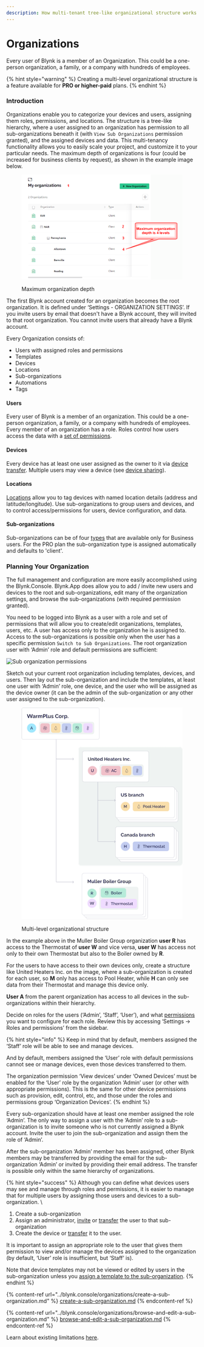 ```yaml
---
description: How multi-tenant tree-like organizational structure works
---
```


# Organizations

Every user of Blynk is a member of an Organization. This could be a one-person organization, a family, or a company with hundreds of employees.

{% hint style="warning" %}
Creating a multi-level organizational structure is a feature available for **PRO or higher-paid** plans.
{% endhint %}

### Introduction

Organizations enable you to categorize your devices and users, assigning them roles, permissions, and locations. The structure is a tree-like hierarchy, where a user assigned to an organization has permission to all sub-organizations beneath it (with `View Sub Organizations` permission granted), and the assigned devices and data. This multi-tenancy functionality allows you to easily scale your project, and customize it to your particular needs. The maximum depth of organizations is four (could be increased for business clients by request), as shown in the example image below.

<figure><img src="../.gitbook/assets/organizations-levels.png" alt=""><figcaption><p>Maximum organization depth</p></figcaption></figure>

The first Blynk account created for an organization becomes the root organization. It is defined under ‘Settings - ORGANIZATION SETTINGS’.  If you invite users by email that doesn't have a Blynk account, they will invited to that root organization. You cannot invite users that already have a Blynk account.

Every Organization consists of:

* Users with assigned roles and permissions
* Templates
* Devices
* Locations
* Sub-organizations
* Automations
* Tags

#### Users

Every user of Blynk is a member of an organization. This could be a one-person organization, a family, or a company with hundreds of employees. Every member of an organization has a role. Roles control how users access the data with a [set of permissions](../blynk.console/settings/access.md).

#### Devices

Every device has at least one user assigned as the owner to it via [device transfer](../blynk.console/organizations/browse-and-edit-a-sub-organization.md#how-to-move-a-device-to-a-sub-organization).  Multiple users may view a device (see [device sharing](../blynk.console/devices/device-sharing.md)).

#### Locations

[Locations](../blynk.console/locations/) allow you to tag devices with named location details (address and latitude/longitude).  Use sub-organizations to group users and devices, and to control access/permissions for users,  device configuration, and data.

#### Sub-organizations

Sub-organizations can be of four [types](../blynk.console/settings/organization-settings/general.md) that are available only for Business users. For the PRO plan the sub-organization type is assigned automatically and defaults to 'client'.

### Planning Your Organization

The full management and configuration are more easily accomplished using the Blynk.Console.  Blynk.App does allow you to add / invite new users and devices to the root and sub-organizations, edit many of the organization settings, and browse the sub-organizations (with required permission granted).

You need to be logged into Blynk as a user with a role and set of permissions that will allow you to create/edit organizations, templates, users, etc. A user has access only to the organization he is assigned to. Access to the sub-organizations is possible only when the user has a specific permission `Switch to Sub Organizations`. The root organization user with ‘Admin’ role and default permissions are sufficient:

![Sub organization permissions](../.gitbook/assets/screenshot-blynk-qa.com-2023.01.04-19\_52\_35.png)

Sketch out your current root organization including templates, devices, and users. Then lay out the sub-organization and include the templates, at least one user with ‘Admin’ role, one device, and the user who will be assigned as the device owner (it can be the admin of the sub-organization or any other user assigned to the sub-organization).

<figure><img src="../.gitbook/assets/organizations-diagram (1).png" alt=""><figcaption><p>Multi-level organizational structure</p></figcaption></figure>

In the example above in the Muller Boiler Group organization **user R** has access to the Thermostat of **user W** and vice versa, **user W** has access not only to their own Thermostat but also to the Boiler owned by **R**.&#x20;

For the users to have access to their own devices only, create a structure like United Heaters Inc. on the image, where a sub-organization is created for each user, so **M** only has access to Pool Heater, while **H** can only see data from their Thermostat and manage this device only.

**User A** from the parent organization has access to all devices in the sub-organizations within their hierarchy.

Decide on roles for the users (‘Admin’, ‘Staff’, ‘User’), and what [permissions](../blynk.console/settings/access.md) you want to configure for each role. Review this by accessing ‘Settings -> Roles and permissions’ from the sidebar.

{% hint style="info" %}
Keep in mind that by default, members assigned the ‘Staff’ role will be able to see and manage devices.&#x20;

And by default, members assigned the ‘User’ role with default permissions cannot see or manage devices, even those devices transferred to them.&#x20;

The organization permission ‘View devices’ under ‘Owned Devices’ must be enabled for the ‘User’ role by the organization ‘Admin’ user (or other with appropriate permissions). This is the same for other device permissions such as provision, edit, control, etc, and those under the roles and permissions group ‘Organization Devices’.
{% endhint %}

Every sub-organization should have at least one member assigned the role ‘Admin’.  The only way to assign a user with the ‘Admin’ role to a sub-organization is to invite someone who is not currently assigned a Blynk account.  Invite the user to join the sub-organization and assign them the role of ‘Admin’.

After the sub-organization ‘Admin’ member has been assigned, other Blynk members may be transferred by providing the email for the sub-organization ‘Admin’ or invited by providing their email address. The transfer is possible only within the same hierarchy of organizations.

{% hint style="success" %}
Although you can define what devices users may see and manage through roles and permissions, it is easier to manage that for multiple users by assigning those users and devices to a sub-organization.  \


1. Create a sub-organization
2. Assign an administrator, [invite](../blynk.console/organizations/browse-and-edit-a-sub-organization.md#invite-users-to-a-sub-organization) or [transfer](../blynk.console/organizations/browse-and-edit-a-sub-organization.md#how-to-transfer-a-user-to-another-organization) the user to that sub-organization
3. Create the device or [transfer](../blynk.console/organizations/browse-and-edit-a-sub-organization.md#how-to-move-a-device-to-a-sub-organization) it to the user. &#x20;



It is important to assign an appropriate role to the user that gives them permission to view and/or manage the devices assigned to the organization (by default, ‘User’ role is insufficient, but ‘Staff’ is). &#x20;

Note that device templates may not be viewed or edited by users in the sub-organization unless you [assign a template to the sub-organization](../blynk.console/organizations/browse-and-edit-a-sub-organization.md#add-templates-to-a-sub-organization).
{% endhint %}

{% content-ref url="../blynk.console/organizations/create-a-sub-organization.md" %}
[create-a-sub-organization.md](../blynk.console/organizations/create-a-sub-organization.md)
{% endcontent-ref %}

{% content-ref url="../blynk.console/organizations/browse-and-edit-a-sub-organization.md" %}
[browse-and-edit-a-sub-organization.md](../blynk.console/organizations/browse-and-edit-a-sub-organization.md)
{% endcontent-ref %}

Learn about existing limitations [here](../blynk.console/limits.md#organization-limits).
